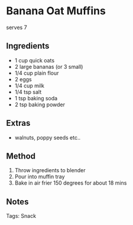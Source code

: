 # Banana Oat Muffins

serves 7

## Ingredients

* 1 cup quick oats
* 2 large bananas (or 3 small)
* 1/4 cup plain flour
* 2 eggs
* 1/4 cup milk
* 1/4 tsp salt
* 1 tsp baking soda
* 2 tsp baking powder


## Extras

* walnuts, poppy seeds etc..


## Method

1. Throw ingredients to blender
2. Pour into muffin tray
3. Bake in air frier 150 degrees for about 18 mins

## Notes

Tags: Snack
